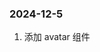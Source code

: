 <!--
 * @Author: Yyy
 * @Date: 2024-12-05 10:26:35
 * @LastEditTime: 2024-12-05 12:34:51
 * @Description: 更新日志
-->

### 2024-12-5

1. 添加 avatar 组件
